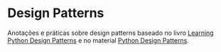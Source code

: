 # Design Patterns

Anotações e práticas sobre design patterns baseado no livro [Learning Python Design Patterns](https://www.amazon.com/Learning-Python-Design-Patterns-Second-ebook/dp/B018XYKNOM) e no material [Python Design Patterns](https://python-patterns.guide/).

